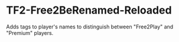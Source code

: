 # TF2-Free2BeRenamed-Reloaded
Adds tags to player's names to distinguish between "Free2Play" and "Premium" players.
